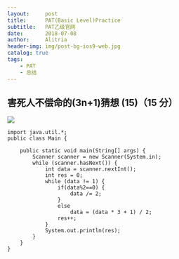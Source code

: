 ```yaml
---
layout:     post
title:      PAT(Basic Level)Practice
subtitle:   PAT乙级官网
date:       2018-07-08
author:     Alitria
header-img: img/post-bg-ios9-web.jpg
catalog: true
tags:
    - PAT
    - 总结 
---
```


## 害死人不偿命的(3n+1)猜想 (15)（15 分）

![](https://ws1.sinaimg.cn/large/005L0VzSgy1ft2sbqbmfkj30l30ae752.jpg)  

```
import java.util.*;
public class Main {

    public static void main(String[] args) {
        Scanner scanner = new Scanner(System.in);
        while (scanner.hasNext()) {
            int data = scanner.nextInt();
            int res = 0;
            while (data != 1) {
                if(data%2==0) {
                    data /= 2;
                }
                else
                    data = (data * 3 + 1) / 2;
                res++;
            }
            System.out.println(res);
        }
    }
}
```
